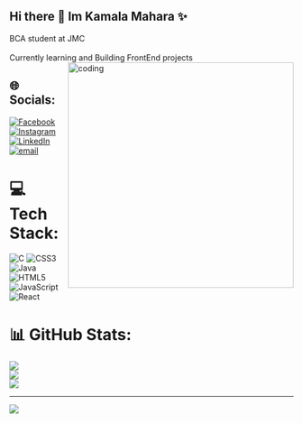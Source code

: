 ## Hi there 👋 Im Kamala Mahara ✨
BCA student at JMC <br><br>
Currently learning and Building FrontEnd projects
<img align="right"  alt="coding" width="400px" height="400px" src="https://sdmntprsouthcentralus.oaiusercontent.com/files/00000000-9ec4-61f7-b49c-83b48ecd4699/raw?se=2025-04-17T18%3A20%3A52Z&sp=r&sv=2024-08-04&sr=b&scid=aad8b604-50a0-5d4d-9cf4-5c03ce16f013&skoid=7c382de0-129f-486b-9922-6e4a89c6eb7d&sktid=a48cca56-e6da-484e-a814-9c849652bcb3&skt=2025-04-16T21%3A25%3A14Z&ske=2025-04-17T21%3A25%3A14Z&sks=b&skv=2024-08-04&sig=NIRKLaE3nDQTCK6gMmjaKeizJAL33fZecR4r4IJCDto%3D"> 












## 🌐 Socials:
[![Facebook](https://img.shields.io/badge/Facebook-%231877F2.svg?logo=Facebook&logoColor=white)](https://facebook.com/Kmlamahara) [![Instagram](https://img.shields.io/badge/Instagram-%23E4405F.svg?logo=Instagram&logoColor=white)](https://instagram.com/kmlamahara) [![LinkedIn](https://img.shields.io/badge/LinkedIn-%230077B5.svg?logo=linkedin&logoColor=white)](https://linkedin.com/in/KamalaMahara) [![email](https://img.shields.io/badge/Email-D14836?logo=gmail&logoColor=white)](mailto:kmlamahara@gmail.com) 

# 💻 Tech Stack:
![C](https://img.shields.io/badge/c-%2300599C.svg?style=for-the-badge&logo=c&logoColor=white) ![CSS3](https://img.shields.io/badge/css3-%231572B6.svg?style=for-the-badge&logo=css3&logoColor=white) ![Java](https://img.shields.io/badge/java-%23ED8B00.svg?style=for-the-badge&logo=openjdk&logoColor=white) ![HTML5](https://img.shields.io/badge/html5-%23E34F26.svg?style=for-the-badge&logo=html5&logoColor=white) ![JavaScript](https://img.shields.io/badge/javascript-%23323330.svg?style=for-the-badge&logo=javascript&logoColor=%23F7DF1E) ![React](https://img.shields.io/badge/react-%2320232a.svg?style=for-the-badge&logo=react&logoColor=%2361DAFB)
# 📊 GitHub Stats:
![](https://github-readme-stats.vercel.app/api?username=KamalaMahara&theme=dark&hide_border=false&include_all_commits=false&count_private=true)<br/>
![](https://nirzak-streak-stats.vercel.app/?user=KamalaMahara&theme=dark&hide_border=false)<br/>
![](https://github-readme-stats.vercel.app/api/top-langs/?username=KamalaMahara&theme=dark&hide_border=false&include_all_commits=false&count_private=true&layout=compact)

---
[![](https://visitcount.itsvg.in/api?id=KamalaMahara&icon=0&color=0)](https://visitcount.itsvg.in)

<!-- Proudly created with GPRM ( https://gprm.itsvg.in ) -->


